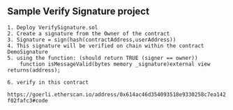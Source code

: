 ## Sample Verify Signature project

    1. Deploy VerifySignature.sol
    2. Create a signature from the Owner of the contract
    3. Signature = sign(hash(contractAddress,userAddress))
    4. This signature will be verified on chain within the contract DemoSignature
    5. using the function: (should return TRUE (signer == owner))
        function isMessageValid(bytes memory _signature)external view returns(address);

    6. verify in this contract

`https://goerli.etherscan.io/address/0x614ac46d354093518e9330258c7ea142f02fafc3#code`
